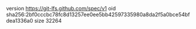 version https://git-lfs.github.com/spec/v1
oid sha256:2bf0cccbc78fc8d13257ee0ee5bb42597335980a8da2f5a0bce54bfdea1336a0
size 32264

